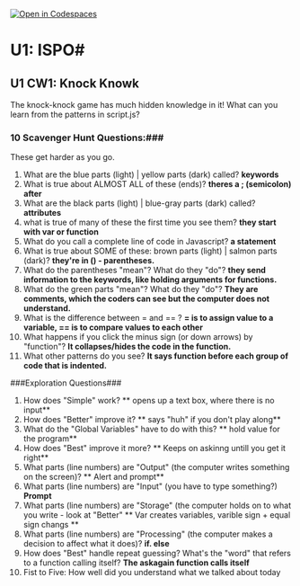 [![Open in Codespaces](https://classroom.github.com/assets/launch-codespace-2972f46106e565e64193e422d61a12cf1da4916b45550586e14ef0a7c637dd04.svg)](https://classroom.github.com/open-in-codespaces?assignment_repo_id=15832104)
# U1: ISPO#
## U1 CW1: Knock Knowk ##
The knock-knock game has much hidden knowledge in it!  What can you learn from the patterns in script.js?
### 10 Scavenger Hunt Questions:###
These get harder as you go.  
1. What are the blue parts (light) | yellow parts (dark) called?
**keywords**
2. What is true about ALMOST ALL of these (ends)?
**theres a ; (semicolon) after**
3. What are the black parts (light) | blue-gray parts (dark) called?
**attributes**
4. what is true of many of these the first time you see them?
**they start with var or function**
5. What do you call a complete line of code in Javascript?
**a statement**
6. What is true about SOME of these: brown parts (light) | salmon parts (dark)?
**they're in () - parentheses.**
7. What do the parentheses "mean"?  What do they "do"?
**they send information to the keywords, like holding arguments for functions.**
8. What do the green parts "mean"?  What do they "do"?
**They are comments, which the coders can see but the computer does not understand.**
9. What is the difference between = and == ?
**= is to assign value to a variable, == is to compare values to each other**
10. What happens if you click the minus sign (or down arrows) by "function"?
**It collapses/hides the code in the function.**
11. What other patterns do you see? 
**It says function before each group of code that is indented.**

###Exploration Questions###

1. How does "Simple" work?
** opens up a text box, where there is no input**
2. How does "Better" improve it?
** says "huh" if you don't play along**
3. What do the "Global Variables" have to do with this?
** hold value for the program**
4. How does "Best" improve it more?
** Keeps on askinng untill you get it right**
5. What parts (line numbers) are "Output" (the computer writes something on the screen)?
** Alert and prompt**
6. What parts (line numbers) are "Input" (you have to type something?)
**Prompt**
7. What parts (line numbers) are "Storage" (the computer holds on to what you write - look at "Better"
**  Var creates variables, varible sign + equal sign changs **
8. What parts (line numbers) are "Processing" (the computer makes a decision to affect what it does)?
**if. else**
9. How does "Best" handle repeat guessing? What's the "word" that refers to a function calling itself?
**The askagain function calls itself**
10. Fist to Five:  How well did you understand what we talked about today